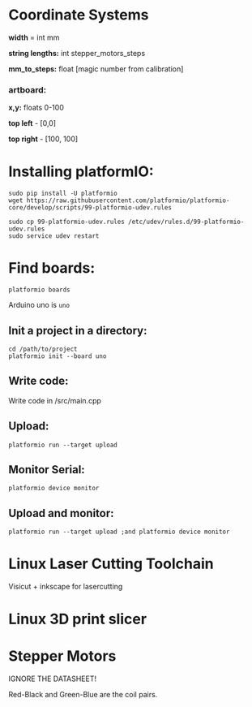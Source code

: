# Coordinate Systems
**width** = int mm

**string lengths:** int stepper_motors_steps

**mm_to_steps:** float [magic number from calibration]

### artboard:
**x,y:** floats 0-100

**top left** - [0,0]

**top right** - [100, 100]


# Installing platformIO:
```
sudo pip install -U platformio
wget https://raw.githubusercontent.com/platformio/platformio-core/develop/scripts/99-platformio-udev.rules

sudo cp 99-platformio-udev.rules /etc/udev/rules.d/99-platformio-udev.rules
sudo service udev restart
```

# Find boards:
```
platformio boards
```
Arduino uno is ```uno```

## Init a project in a directory:
```
cd /path/to/project
platformio init --board uno
```

## Write code:
Write code in /src/main.cpp

## Upload:
```
platformio run --target upload
```

## Monitor Serial:
```
platformio device monitor
```

## Upload and monitor:
```
platformio run --target upload ;and platformio device monitor
```


# Linux Laser Cutting Toolchain

Visicut + inkscape for lasercutting

# Linux 3D print slicer
<jared fill this in>


# Stepper Motors

IGNORE THE DATASHEET!

Red-Black and Green-Blue are the coil pairs.
